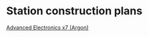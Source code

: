 # Station construction plans

[Advanced Electronics x7 (Argon)](http://www.x4-game.com/#/station-calculator?l=@$module-module_gen_prod_advancedelectronics_01,count:7;,$module-module_gen_prod_energycells_01,count:3;,$module-module_gen_prod_microchips_01,count:4;,$module-module_gen_prod_quantumtubes_01,count:2;,$module-module_gen_prod_siliconwafers_01,count:3;,$module-module_gen_prod_graphene_01,count:1;,$module-module_gen_prod_superfluidcoolant_01,count:1;,$module-module_arg_hab_l_01,count:8;,$module-module_arg_prod_foodrations_01,count:3;,$module-module_arg_prod_medicalsupplies_01,count:4;,$module-module_arg_prod_meat_01,count:1;,$module-module_gen_prod_spices_01,count:2;,$module-module_arg_prod_wheat_01,count:1;,$module-module_gen_prod_water_01,count:1;,$module-module_arg_hab_m_01,count:1)
